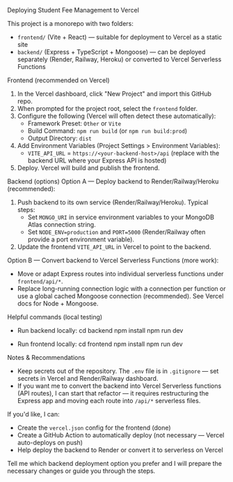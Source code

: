 Deploying Student Fee Management to Vercel

This project is a monorepo with two folders:
- `frontend/` (Vite + React) — suitable for deployment to Vercel as a static site
- `backend/` (Express + TypeScript + Mongoose) — can be deployed separately (Render, Railway, Heroku) or converted to Vercel Serverless Functions

Frontend (recommended on Vercel)
1. In the Vercel dashboard, click "New Project" and import this GitHub repo.
2. When prompted for the project root, select the `frontend` folder.
3. Configure the following (Vercel will often detect these automatically):
   - Framework Preset: `Other` or `Vite`
   - Build Command: `npm run build` (or `npm run build:prod`)
   - Output Directory: `dist`
4. Add Environment Variables (Project Settings > Environment Variables):
   - `VITE_API_URL` = `https://<your-backend-host>/api` (replace with the backend URL where your Express API is hosted)
5. Deploy. Vercel will build and publish the frontend.

Backend (options)
Option A — Deploy backend to Render/Railway/Heroku (recommended):
1. Push backend to its own service (Render/Railway/Heroku). Typical steps:
   - Set `MONGO_URI` in service environment variables to your MongoDB Atlas connection string.
   - Set `NODE_ENV=production` and `PORT=5000` (Render/Railway often provide a port environment variable).
2. Update the frontend `VITE_API_URL` in Vercel to point to the backend.

Option B — Convert backend to Vercel Serverless Functions (more work):
- Move or adapt Express routes into individual serverless functions under `frontend/api/*`.
- Replace long-running connection logic with a connection per function or use a global cached Mongoose connection (recommended). See Vercel docs for Node + Mongoose.

Helpful commands (local testing)
- Run backend locally:
  cd backend
  npm install
  npm run dev

- Run frontend locally:
  cd frontend
  npm install
  npm run dev

Notes & Recommendations
- Keep secrets out of the repository. The `.env` file is in `.gitignore` — set secrets in Vercel and Render/Railway dashboard.
- If you want me to convert the backend into Vercel Serverless functions (API routes), I can start that refactor — it requires restructuring the Express app and moving each route into `/api/*` serverless files.

If you'd like, I can:
- Create the `vercel.json` config for the frontend (done)
- Create a GitHub Action to automatically deploy (not necessary — Vercel auto-deploys on push)
- Help deploy the backend to Render or convert it to serverless on Vercel

Tell me which backend deployment option you prefer and I will prepare the necessary changes or guide you through the steps.